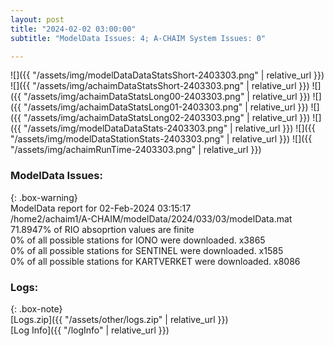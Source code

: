 ```yaml
---
layout: post
title: "2024-02-02 03:00:00"
subtitle: "ModelData Issues: 4; A-CHAIM System Issues: 0"

---
```


![]({{ "/assets/img/modelDataDataStatsShort-2403303.png" | relative_url }})
![]({{ "/assets/img/achaimDataStatsShort-2403303.png" | relative_url }})
![]({{ "/assets/img/achaimDataStatsLong00-2403303.png" | relative_url }})
![]({{ "/assets/img/achaimDataStatsLong01-2403303.png" | relative_url }})
![]({{ "/assets/img/achaimDataStatsLong02-2403303.png" | relative_url }})
![]({{ "/assets/img/modelDataDataStats-2403303.png" | relative_url }})
![]({{ "/assets/img/modelDataStationStats-2403303.png" | relative_url }})
![]({{ "/assets/img/achaimRunTime-2403303.png" | relative_url }})


### ModelData Issues:  
  
{: .box-warning}  
 ModelData report for 02-Feb-2024 03:15:17   
 /home2/achaim1/A-CHAIM/modelData/2024/033/03/modelData.mat   
 71.8947% of RIO absoprtion values are finite   
 0% of all possible stations for IONO were downloaded. x3865   
 0% of all possible stations for SENTINEL were downloaded. x1585   
 0% of all possible stations for KARTVERKET were downloaded. x8086   
  


### Logs:  
  
{: .box-note}  
[Logs.zip]({{ "/assets/other/logs.zip" | relative_url }})  
[Log Info]({{ "/logInfo" | relative_url }})  
